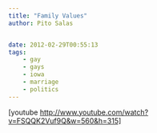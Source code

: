 ```yaml
---
title: "Family Values"
author: Pito Salas


date: 2012-02-29T00:55:13
tags:
    - gay
    - gays
    - iowa
    - marriage
    - politics
---
```




[youtube http://www.youtube.com/watch?v=FSQQK2Vuf9Q&w=560&h=315]


